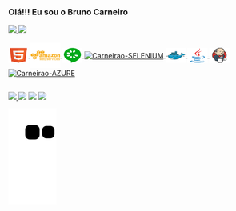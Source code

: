 ### Olá!!! Eu sou o Bruno Carneiro 
<div>
  <a href="https://github.com/brunogacarneiro">
    <img height="180em" src="https://github-readme-stats.vercel.app/api?username=brunogacarneiro&show_icons=true&theme=dark&include_all_commits=true&count_private=true"/>
  <img height="180em" src="https://github-readme-stats.vercel.app/api/top-langs/?username=brunogacarneiro&layout=compact&langs_count=7&theme=dark"/>
</div>
  
<div>
  <div style="display: inline_block"><br>
  <img align="center" alt="Carneirao-HTML" height="30" width="40" src="https://raw.githubusercontent.com/devicons/devicon/master/icons/html5/html5-original.svg">
  <img align="center" alt="Carneirao-AWS" height="50" width="60" src="https://raw.githubusercontent.com/devicons/devicon/master/icons/amazonwebservices/amazonwebservices-plain-wordmark.svg">
  <img align="center" alt="Carneirao-CUCUMBER" height="30" width="40" src="https://raw.githubusercontent.com/devicons/devicon/master/icons/cucumber/cucumber-plain.svg">
  <img align="center" alt="Carneirao-SELENIUM" height="30" width="40" src="https://api.iconify.design/logos/selenium.svg">
  <img align="center" alt="Carneirao-DOCKER" height="30" width="40" src="https://raw.githubusercontent.com/devicons/devicon/master/icons/docker/docker-original.svg">
  <img align="center" alt="Carneirao-JAVA" height="30" width="40" src="https://raw.githubusercontent.com/devicons/devicon/master/icons/java/java-original.svg">
  <img align="center" alt="Carneirao-JENKINS" height="30" width="40" src="https://raw.githubusercontent.com/devicons/devicon/master/icons/jenkins/jenkins-original.svg">
  <img align="center" alt="Carneirao-AZURE" height="30" width="40" src="http://code.benco.io/icon-collection/azure-icons/Azure-DevOps.svg">
    
</div>
  
  ##
  
<div>
  <img src="https://img.shields.io/badge/Ubuntu-E95420?style=for-the-badge&logo=ubuntu&logoColor=white" target="_blank">
  <a href = "mailto:bruno_graciano@outlook.com"><img src="https://img.shields.io/badge/Microsoft_Outlook-0078D4?style=for-the-badge&logo=microsoft-outlook&logoColor=white" target="_blank"></a>
  <a href="https://www.linkedin.com/in/brunogacarneiro/" target="_blank"><img src="https://img.shields.io/badge/-LinkedIn-%230077B5?style=for-the-badge&logo=linkedin&logoColor=white" target="_blank"></a>
  <a href="https://medium.com/@brunogracianoalvescarneiro"><img src="https://img.shields.io/badge/Medium-12100E?style=for-the-badge&logo=medium&logoColor=white" target="_blank"></a>
 
  ![Snake animation](https://github.com/brunogacarneiro/brunogacarneiro/blob/output/github-contribution-grid-snake.svg)
 
</div>
    

